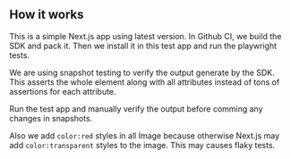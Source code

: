 ## How it works

This is a simple Next.js app using latest version. In Github CI, we build the SDK and pack it. Then we install it in this test app and run the playwright tests.

We are using snapshot testing to verify the output generate by the SDK. This asserts the whole element along with all attributes instead of tons of assertions for each attribute.

Run the test app and manually verify the output before comming any changes in snapshots.

Also we add `color:red` styles in all Image because otherwise Next.js may add `color:transparent` styles to the image. This may causes flaky tests.